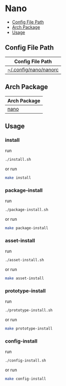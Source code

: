 

# Nano

* [Config File Path](#config-file-path)
* [Arch Package](#arch-package)
* [Usage](#usage)




## Config File Path

| Config File Path |
| ---------------- |
| [~/.config/nano/nanorc](./asset/overlay/etc/skel/.config/nano/nanorc) |




## Arch Package

| Arch Package |
| --- |
| [nano](https://archlinux.org/packages/core/x86_64/nano/) |




## Usage


### install

run

``` sh
./install.sh
```

or run

``` sh
make install
```


### package-install

run

``` sh
./package-install.sh
```

or run

``` sh
make package-install
```


### asset-install

run

``` sh
./asset-install.sh
```

or run

``` sh
make asset-install
```


### prototype-install

run

``` sh
./prototype-install.sh
```

or run

``` sh
make prototype-install
```


### config-install

run

``` sh
./config-install.sh
```

or run

``` sh
make config-install
```
